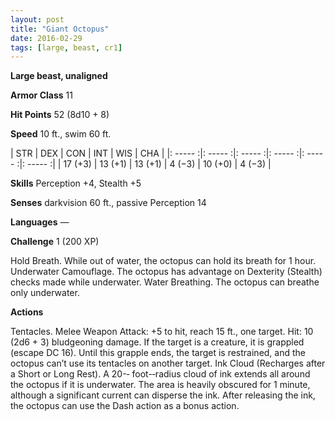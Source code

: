 ```yaml
---
layout: post
title: "Giant Octopus"
date: 2016-02-29
tags: [large, beast, cr1]
---
```


**Large beast, unaligned**

**Armor Class** 11

**Hit Points** 52 (8d10 + 8)

**Speed** 10 ft., swim 60 ft.

|   STR   |   DEX   |   CON   |   INT   |   WIS   |   CHA   |
|: ----- :|: ----- :|: ----- :|: ----- :|: ----- :|: ----- :|
| 17 (+3) | 13 (+1) | 13 (+1) | 4 (−3) | 10 (+0) | 4 (−3) |

**Skills** Perception +4, Stealth +5 

**Senses** darkvision 60 ft., passive Perception 14 

**Languages** — 

**Challenge** 1 (200 XP)

 Hold Breath. While out of water, the octopus can hold its breath for 1 hour. Underwater Camouflage. The octopus has advantage on Dexterity (Stealth) checks made while underwater. Water Breathing. The octopus can breathe only underwater. 

**Actions** 

Tentacles. Melee Weapon Attack: +5 to hit, reach 15 ft., one target. Hit: 10 (2d6 + 3) bludgeoning damage. If the target is a creature, it is grappled (escape DC 16). Until this grapple ends, the target is restrained, and the octopus can’t use its tentacles on another target. Ink Cloud (Recharges after a Short or Long Rest). A 20-­‐ foot-­‐radius cloud of ink extends all around the octopus if it is underwater. The area is heavily obscured for 1 minute, although a significant current can disperse the ink. After releasing the ink, the octopus can use the Dash action as a bonus action.